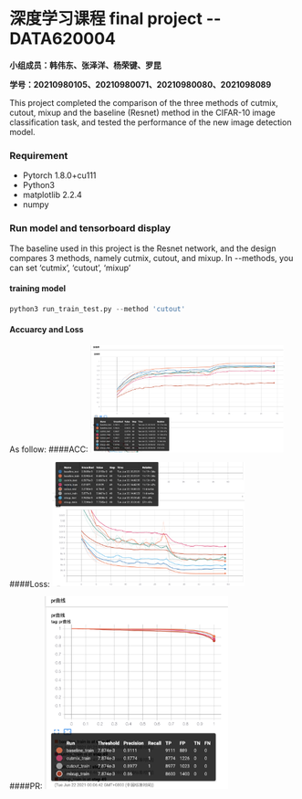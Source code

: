 # 深度学习课程 final project --DATA620004 

**小组成员：韩伟东、张泽洋、杨荣键、罗昆**

**学号：20210980105、20210980071、20210980080、2021098089**

This project completed the comparison of the three methods of cutmix, cutout, mixup and the baseline (Resnet) method in the CIFAR-10 image classification task, and tested the performance of the new image detection model.

### Requirement

- Pytorch 1.8.0+cu111
- Python3
- matplotlib   2.2.4
- numpy



### Run model and tensorboard display

The baseline used in this project is the Resnet network, and the design compares 3 methods, namely cutmix, cutout, and mixup. In --methods, you can set ‘cutmix’, ‘cutout’, ‘mixup’

#### training model

```python
python3 run_train_test.py --method 'cutout'
```

#### Accuarcy and Loss 

As follow:
####ACC:
<img src="./1.png" alt="1" style="zoom: 33%;" />

####Loss:
<img src="./2.png" alt="2" style="zoom: 33%;" />

####PR:
<img src="./3.png" alt="2" style="zoom: 33%;" />
